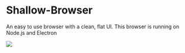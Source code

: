 # Shallow-Browser
An easy to use browser with a clean, flat UI. This browser is running on Node.js and Electron

<img src="https://avalix.net/content/img/shallow-prev.png" />
